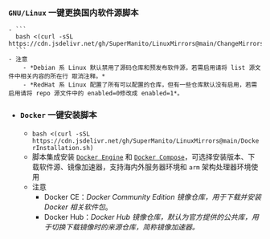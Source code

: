### `GNU/Linux` 一键更换国内软件源脚本
	- ```
	  bash <(curl -sSL https://cdn.jsdelivr.net/gh/SuperManito/LinuxMirrors@main/ChangeMirrors.sh)
	  ```
	- 注意
		- *Debian 系 Linux 默认禁用了源码仓库和预发布软件源，若需启用请将 list 源文件中相关内容的所在行 取消注释。*
		- *RedHat 系 Linux 配置了所有可以配置的仓库，但有一些仓库默认没有启用，若需启用请将 repo 源文件中的 enabled=0修改成 enabled=1*。
- ### `Docker` 一键安装脚本
	- `bash <(curl -sSL https://cdn.jsdelivr.net/gh/SuperManito/LinuxMirrors@main/DockerInstallation.sh)`
	- 脚本集成安装 [`Docker Engine`](https://docs.docker.com/engine) 和 [`Docker Compose`](https://docs.docker.com/compose)，可选择安装版本、下载软件源、镜像加速器，支持海内外服务器环境和 `arm` 架构处理器环境使用
	- 注意
		- Docker CE：*Docker Community Edition 镜像仓库，用于下载并安装 Docker 相关软件包*。
		- Docker Hub：*Docker Hub 镜像仓库，默认为官方提供的公共库，用于切换下载镜像时的来源仓库，简称镜像加速器。*